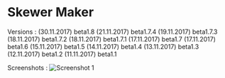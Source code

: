 # Skewer Maker
Versions :
(30.11.2017) beta1.8
(21.11.2017) beta1.7.4
(19.11.2017) beta1.7.3
(18.11.2017) beta1.7.2
(18.11.2017) beta1.7.1
(17.11.2017) beta1.7
(17.11.2017) beta1.6
(15.11.2017) beta1.5
(14.11.2017) beta1.4
(13.11.2017) beta1.3
(12.11.2017) beta1.2
(11.11.2017) beta1.1

Screenshots :
![Screenshot 1](https://github.com/ManuStrozor/Skewer-Maker/tree/master/screenshots/30.11.2017.png:large)
